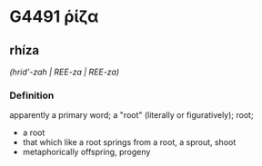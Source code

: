 # G4491 ῥίζα

## rhíza

_(hrid'-zah | REE-za | REE-za)_

### Definition

apparently a primary word; a "root" (literally or figuratively); root; 

- a root
- that which like a root springs from a root, a sprout, shoot
- metaphorically offspring, progeny
